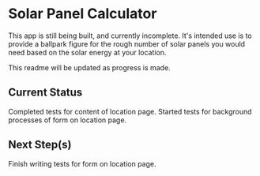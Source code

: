 # Solar Panel Calculator

This app is still being built, and currently incomplete.  It's intended use is to provide a ballpark figure for the rough number of solar panels you would need based on the solar energy at your location.

This readme will be updated as progress is made.

## Current Status

Completed tests for content of location page.
Started tests for background processes of form on location page.

## Next Step(s)

Finish writing tests for form on location page.